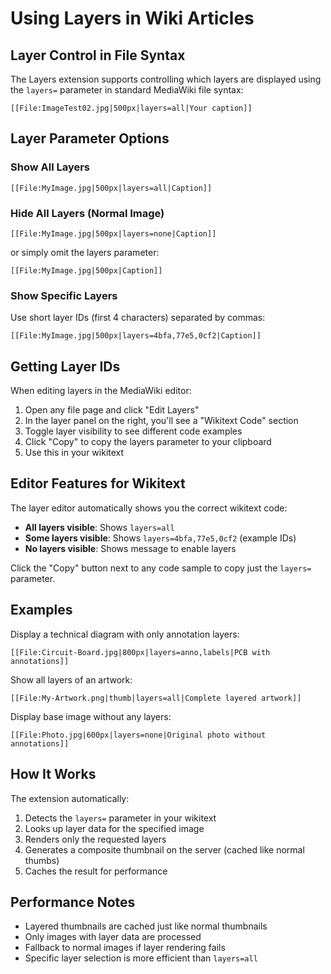 # Using Layers in Wiki Articles

## Layer Control in File Syntax

The Layers extension supports controlling which layers are displayed using the `layers=` parameter in standard MediaWiki file syntax:

```text
[[File:ImageTest02.jpg|500px|layers=all|Your caption]]
```

## Layer Parameter Options

### Show All Layers

```text
[[File:MyImage.jpg|500px|layers=all|Caption]]
```

### Hide All Layers (Normal Image)

```text
[[File:MyImage.jpg|500px|layers=none|Caption]]
```
or simply omit the layers parameter:

```text
[[File:MyImage.jpg|500px|Caption]]
```

### Show Specific Layers
Use short layer IDs (first 4 characters) separated by commas:

```text
[[File:MyImage.jpg|500px|layers=4bfa,77e5,0cf2|Caption]]
```

## Getting Layer IDs

When editing layers in the MediaWiki editor:

1. Open any file page and click "Edit Layers"
2. In the layer panel on the right, you'll see a "Wikitext Code" section
3. Toggle layer visibility to see different code examples
4. Click "Copy" to copy the layers parameter to your clipboard
5. Use this in your wikitext

## Editor Features for Wikitext

The layer editor automatically shows you the correct wikitext code:

- **All layers visible**: Shows `layers=all`
- **Some layers visible**: Shows `layers=4bfa,77e5,0cf2` (example IDs)
- **No layers visible**: Shows message to enable layers

Click the "Copy" button next to any code sample to copy just the `layers=` parameter.

## Examples

Display a technical diagram with only annotation layers:

```text
[[File:Circuit-Board.jpg|800px|layers=anno,labels|PCB with annotations]]
```

Show all layers of an artwork:

```text
[[File:My-Artwork.png|thumb|layers=all|Complete layered artwork]]
```

Display base image without any layers:

```text
[[File:Photo.jpg|600px|layers=none|Original photo without annotations]]
```

## How It Works

The extension automatically:

1. Detects the `layers=` parameter in your wikitext
2. Looks up layer data for the specified image
3. Renders only the requested layers
4. Generates a composite thumbnail on the server (cached like normal thumbs)
5. Caches the result for performance


## Performance Notes

- Layered thumbnails are cached just like normal thumbnails
- Only images with layer data are processed
- Fallback to normal images if layer rendering fails
- Specific layer selection is more efficient than `layers=all`
